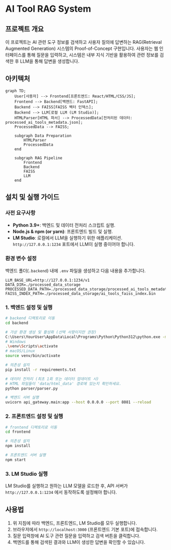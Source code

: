 # AI Tool RAG System

## 프로젝트 개요

이 프로젝트는 AI 관련 도구 정보를 검색하고 사용자 질의에 답변하는 RAG(Retrieval Augmented Generation) 시스템의 Proof-of-Concept 구현입니다. 사용자는 웹 인터페이스를 통해 질문을 입력하고, 시스템은 내부 지식 기반을 활용하여 관련 정보를 검색한 후 LLM을 통해 답변을 생성합니다.

## 아키텍처

```mermaid
graph TD;
    User[사용자] --> Frontend[프론트엔드: React/HTML/CSS/JS];
    Frontend --> Backend[백엔드: FastAPI];
    Backend --> FAISS[FAISS 벡터 인덱스];
    Backend --> LLM[로컬 LLM (LM Studio)];
    HTMLParser[HTML 파서] --> ProcessedData[전처리된 데이터: processed_ai_tools_metadata.json];
    ProcessedData --> FAISS;

    subgraph Data Preparation
        HTMLParser
        ProcessedData
    end

    subgraph RAG Pipeline
        Frontend
        Backend
        FAISS
        LLM
    end
```

## 설치 및 실행 가이드

### 사전 요구사항

*   **Python 3.9+**: 백엔드 및 데이터 전처리 스크립트 실행.
*   **Node.js & npm (or yarn)**: 프론트엔드 빌드 및 실행.
*   **LM Studio**: 로컬에서 LLM을 실행하기 위한 애플리케이션. `http://127.0.0.1:1234` 포트에서 LLM이 실행 중이어야 합니다.

### 환경 변수 설정

백엔드 폴더(`.backend`) 내에 `.env` 파일을 생성하고 다음 내용을 추가합니다.

```
LLM_BASE_URL=http://127.0.0.1:1234/v1
DATA_DIR=./processed_data_storage
PROCESSED_DATA_PATH=./processed_data_storage/processed_ai_tools_metadata.json
FAISS_INDEX_PATH=./processed_data_storage/ai_tools_faiss_index.bin
```

### 1. 백엔드 설정 및 실행

```bash
# backend 디렉토리로 이동
cd backend

# 가상 환경 생성 및 활성화 (선택 사항이지만 권장)
C:\Users\YourUser\AppData\Local\Programs\Python\Python312\python.exe -m venv venv
# Windows
.\venv\Scripts\activate
# macOS/Linux
source venv/bin/activate

# 의존성 설치
pip install -r requirements.txt

# 데이터 전처리 (최초 1회 또는 데이터 업데이트 시)
# HTML 파일들이 'data/html_data' 경로에 있는지 확인하세요.
python parser/parser.py

# 백엔드 서버 실행
uvicorn api_gateway.main:app --host 0.0.0.0 --port 8081 --reload
```

### 2. 프론트엔드 설정 및 실행

```bash
# frontend 디렉토리로 이동
cd frontend

# 의존성 설치
npm install

# 프론트엔드 서버 실행
npm start
```

### 3. LM Studio 실행

LM Studio를 실행하고 원하는 LLM 모델을 로드한 후, API 서버가 `http://127.0.0.1:1234` 에서 동작하도록 설정해야 합니다.

## 사용법

1.  위 지침에 따라 백엔드, 프론트엔드, LM Studio를 모두 실행합니다.
2.  브라우저에서 `http://localhost:3000` (프론트엔드 기본 포트)에 접속합니다.
3.  질문 입력창에 AI 도구 관련 질문을 입력하고 검색 버튼을 클릭합니다.
4.  백엔드를 통해 검색된 결과와 LLM이 생성한 답변을 확인할 수 있습니다. 